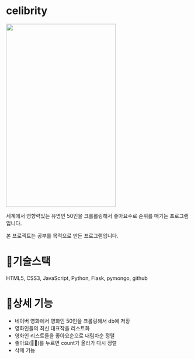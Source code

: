 
# celibrity


<img src="https://user-images.githubusercontent.com/69257201/164979104-88e5fb74-189c-48fa-b807-488a34638fe7.png" width="300px" height="500px">

세계에서 영향력있는 유명인 50인을 크롤롤링해서 좋아요수로 순위를 매기는 프로그램입니다.

 본 프로젝트는 공부를 목적으로 만든 프로그램입니다.

# 📜기술스택

HTML5, CSS3, JavaScript, Python, Flask, pymongo, github

# 🧾상세 기능

- 네이버 영화에서 영화인 50인을 크롤링해서 db에 저장
- 영화인들의 최신 대표작을 리스트화
- 영화인 리스트들을 좋아요순으로 내림차순 정렬
- 좋아요(👍🏽)를 누르면 count가 올라가 다시 정렬
- 삭제 기능
